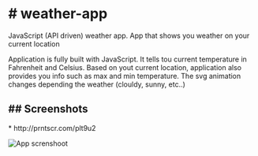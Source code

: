 <h1> # weather-app </h1>
JavaScript (API driven) weather app. App that shows you weather on your current location
<p> Application is fully built with JavaScript. It tells tou current temperature in Fahrenheit and Celsius. Based on yout current location,
application also provides you info such as max and min temperature. The svg animation changes depending the weather (clouldy, sunny, etc..)</p>

<h2>## Screenshots</h2>
* http://prntscr.com/plt9u2

![App screnshoot](https://ibb.co/ft6MvKL)
